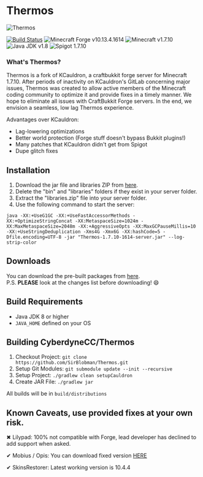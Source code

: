# Thermos
![Thermos](thermos_icon.png)

[![Build Status](https://jenkins.sirblobman.xyz/job/Cauldron/job/Thermos/badge/icon)](https://jenkins.sirblobman.xyz/job/Cauldron/job/Thermos/)
![Minecraft Forge v10.13.4.1614][forge]
![Minecraft v1.7.10][mc]
![Java JDK v1.8][java]
![Spigot 1.7.10][spigot]

### What's Thermos?
Thermos is a fork of KCauldron, a craftbukkit forge server for Minecraft 1.7.10.
After periods of inactivity on KCauldron's GitLab concerning major issues, Thermos was created to allow active members of the Minecraft coding community to optimize it and provide fixes in a timely manner.
We hope to eliminate all issues with CraftBukkit Forge servers. In the end, we envision a seamless, low lag Thermos experience.

Advantages over KCauldron:
+ Lag-lowering optimizations
+ Better world protection (Forge stuff doesn't bypass Bukkit plugins!)
+ Many patches that KCauldron didn't get from Spigot
+ Dupe glitch fixes

## Installation
1. Download the jar file and libraries ZIP from [here](https://jenkins.sirblobman.xyz/job/Cauldron/job/Thermos/).
2. Delete the "bin" and "libraries" folders if they exist in your server folder.
3. Extract the "libraries.zip" file into your server folder.
4. Use the following command to start the server:
```
java -XX:+UseG1GC -XX:+UseFastAccessorMethods -XX:+OptimizeStringConcat -XX:MetaspaceSize=1024m -XX:MaxMetaspaceSize=2048m -XX:+AggressiveOpts -XX:MaxGCPauseMillis=10 -XX:+UseStringDeduplication -Xms4G -Xmx6G -XX:hashCode=5 -Dfile.encoding=UTF-8 -jar "Thermos-1.7.10-1614-server.jar" --log-strip-color
```

## Downloads
You can download the pre-built packages from [here](https://jenkins.sirblobman.xyz/job/Cauldron/job/Thermos/).  
P.S. **PLEASE** look at the changes list before downloading! :smile:

## Build Requirements
* Java JDK 8 or higher
* `JAVA_HOME` defined on your OS

## Building CyberdyneCC/Thermos
1. Checkout Project: `git clone https://github.com/SirBlobman/Thermos.git`
2. Setup Git Modules: `git submodule update --init --recursive`
2. Setup Project: `./gradlew clean setupCauldron`
3. Create JAR File: `./gradlew jar`

All builds will be in `build/distributions`

## Known Caveats, use provided fixes at your own risk.
✖ Lilypad: 100% not compatible with Forge, lead developer has declined to add support when asked.

✔ Mobius / Opis: You can download fixed version [HERE](https://cdn.discordapp.com/attachments/172072987154055168/186577486593785857/MobiusCore-1.2.5-Thermos.jar)

✔ SkinsRestorer: Latest working version is 10.4.4

[forge]: https://img.shields.io/badge/Minecraft%20Forge-v10.13.4.1614-green.svg "Minecraft Forge v10.13.4.1614"
[mc]: https://img.shields.io/badge/Minecraft-v1.7.10-green.svg "Minecraft 1.7.10"
[java]: https://img.shields.io/badge/Java%20JDK-v1.8-blue.svg "Java JDK 8"
[spigot]: https://img.shields.io/badge/Spigot-v1.7.10--R0.1--SNAPSHOT-lightgrey.svg "Spigot 1.7.10"
